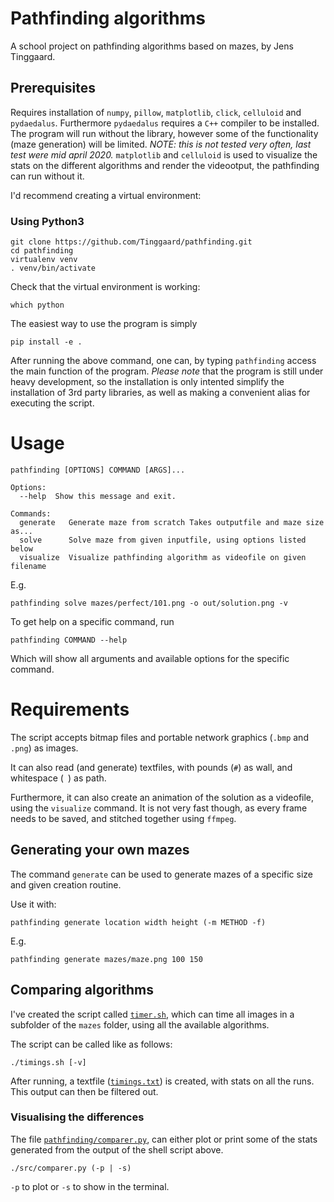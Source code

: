 # Pathfinding algorithms
A school project on pathfinding algorithms based on mazes, by Jens Tinggaard.

## Prerequisites
Requires installation of `numpy`, `pillow`, `matplotlib`, `click`, `celluloid` and `pydaedalus`.
Furthermore `pydaedalus` requires a `C++` compiler to be installed.
The program will run without the library, however some of the functionality (maze generation) will be limited. *NOTE: this is not tested very often, last test were mid april 2020.*
`matplotlib` and `celluloid` is used to visualize the stats on the different algorithms and render the videootput, the pathfinding can run without it.

I'd recommend creating a virtual environment:

### Using Python3
```shell
git clone https://github.com/Tinggaard/pathfinding.git
cd pathfinding
virtualenv venv
. venv/bin/activate
```

Check that the virtual environment is working:
```shell
which python
```

The easiest way to use the program is simply
```shell
pip install -e .
```
After running the above command, one can, by typing `pathfinding` access the main function of the program.
*Please note* that the program is still under heavy development, so the installation is only intented simplify the installation of 3rd party libraries, as well as making a convenient alias for executing the script.

# Usage
```shell
pathfinding [OPTIONS] COMMAND [ARGS]...

Options:
  --help  Show this message and exit.

Commands:
  generate   Generate maze from scratch Takes outputfile and maze size as...
  solve      Solve maze from given inputfile, using options listed below
  visualize  Visualize pathfinding algorithm as videofile on given filename
```
E.g.
```shell
pathfinding solve mazes/perfect/101.png -o out/solution.png -v
```
To get help on a specific command, run
```shell
pathfinding COMMAND --help
```
Which will show all arguments and available options for the specific command.

# Requirements
The script accepts bitmap files and portable network graphics (`.bmp` and `.png`) as images.

It can also read (and generate) textfiles, with pounds (`#`) as wall, and whitespace (` `) as path.

Furthermore, it can also create an animation of the solution as a videofile, using the `visualize` command. It is not very fast though, as every frame needs to be saved, and stitched together using `ffmpeg`.

## Generating your own mazes
The command `generate` can be used to generate mazes of a specific size and given creation routine.

Use it with:
```shell
pathfinding generate location width height (-m METHOD -f)
```
E.g.
```shell
pathfinding generate mazes/maze.png 100 150
```

## Comparing algorithms
I've created the script called [`timer.sh`](https://github.com/Tinggaard/pathfinding/blob/master/timer.sh), which can time all images in a subfolder of the `mazes` folder, using all the available algorithms.

The script can be called like as follows:
```shell
./timings.sh [-v]
```
After running, a textfile ([`timings.txt`](https://github.com/Tinggaard/pathfinding/blob/master/timings.txt)) is created, with stats on all the runs. This output can then be filtered out.

### Visualising the differences
The file [`pathfinding/comparer.py`](https://github.com/Tinggaard/pathfinding/blob/master/pathfinding/comparer.py), can either plot or print some of the stats generated from the output of the shell script above.

```shell
./src/comparer.py (-p | -s)
```
`-p` to plot or `-s` to show in the terminal.
